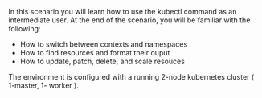 
 

 In this scenario you will learn how to use the kubectl command as an intermediate user. At the end of the scenario, you will be familiar with the following:

  - How to switch between contexts and namespaces
  - How to find resources and format their ouput
  - How to update, patch, delete, and scale resouces


The environment is configured with a running 2-node kubernetes cluster ( 1-master, 1- worker ).
